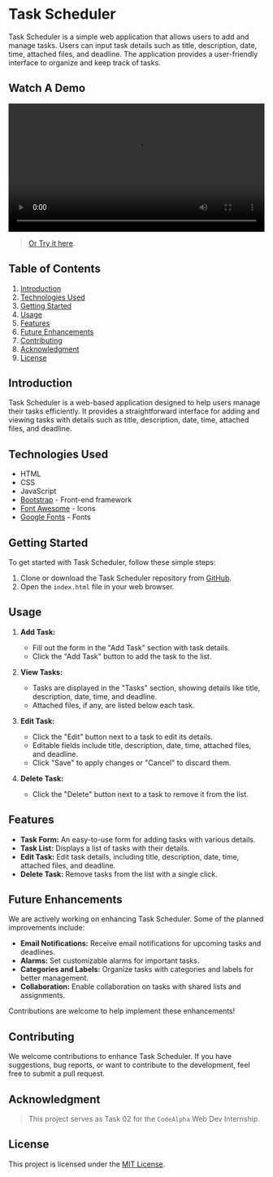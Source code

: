 # Task Scheduler

Task Scheduler is a simple web application that allows users to add and manage tasks. Users can input task details such as title, description, date, time, attached files, and deadline. The application provides a user-friendly interface to organize and keep track of tasks.

## Watch A Demo

<div align="center">
  <video width="100%" src="media/demo.mp4">
</div>

> [Or Try it here](https://farahat612.github.io/codealpha_taks/Task%2002%20-%20Task%20Scheduler/index.html).

## Table of Contents

1. [Introduction](#introduction)
2. [Technologies Used](#technologies-used)
3. [Getting Started](#getting-started)
4. [Usage](#usage)
5. [Features](#features)
6. [Future Enhancements](#future-enhancements)
7. [Contributing](#contributing)
8. [Acknowledgment](#acknowledgment)
9. [License](#license)

## Introduction

Task Scheduler is a web-based application designed to help users manage their tasks efficiently. It provides a straightforward interface for adding and viewing tasks with details such as title, description, date, time, attached files, and deadline.

## Technologies Used

- HTML
- CSS
- JavaScript
- [Bootstrap](https://getbootstrap.com/) - Front-end framework
- [Font Awesome](https://fontawesome.com/) - Icons
- [Google Fonts](https://fonts.google.com/) - Fonts

## Getting Started

To get started with Task Scheduler, follow these simple steps:

1. Clone or download the Task Scheduler repository from [GitHub](#).
2. Open the `index.html` file in your web browser.

## Usage

1. **Add Task:**

   - Fill out the form in the "Add Task" section with task details.
   - Click the "Add Task" button to add the task to the list.

2. **View Tasks:**

   - Tasks are displayed in the "Tasks" section, showing details like title, description, date, time, and deadline.
   - Attached files, if any, are listed below each task.

3. **Edit Task:**

   - Click the "Edit" button next to a task to edit its details.
   - Editable fields include title, description, date, time, attached files, and deadline.
   - Click "Save" to apply changes or "Cancel" to discard them.

4. **Delete Task:**
   - Click the "Delete" button next to a task to remove it from the list.

## Features

- **Task Form:** An easy-to-use form for adding tasks with various details.
- **Task List:** Displays a list of tasks with their details.
- **Edit Task:** Edit task details, including title, description, date, time, attached files, and deadline.
- **Delete Task:** Remove tasks from the list with a single click.

## Future Enhancements

We are actively working on enhancing Task Scheduler. Some of the planned improvements include:

- **Email Notifications:** Receive email notifications for upcoming tasks and deadlines.
- **Alarms:** Set customizable alarms for important tasks.
- **Categories and Labels:** Organize tasks with categories and labels for better management.
- **Collaboration:** Enable collaboration on tasks with shared lists and assignments.

Contributions are welcome to help implement these enhancements!

## Contributing

We welcome contributions to enhance Task Scheduler. If you have suggestions, bug reports, or want to contribute to the development, feel free to submit a pull request.

## Acknowledgment

> This project serves as Task 02 for the `CodeAlpha` Web Dev Internship.

## License

This project is licensed under the [MIT License](../LICENSE).
